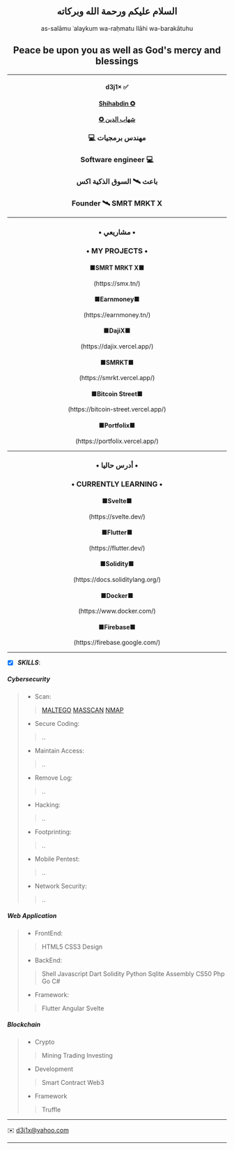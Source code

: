 <h2 align="center">  السلام عليكم ورحمة الله وبركاته </h2>

<p align="center">as-salāmu ʿalaykum wa-raḥmatu llāhi wa-barakātuhu </p>

<h2 align="center">  Peace be upon you as well as God's mercy and blessings </h1>

---

<h4 align="center"> d3j1× ✅</h4>

<h4  align="center"><a href="https://shihabdin.tn" target="_blank">Shihabdin ✪</a></h4>


<h4  align="center"><a href="https://shihabdin.tn" target="_blank">✪ شهاب الدين</a></h4>

  

<h3 align="center">💻 مهندس برمجيات</h3>



<h3 align="center">Software engineer 💻</h3>   

<h3 align="center">باعث 🛰 السوق الذكية اكس</h3>



<h3 align="center">Founder 🛰 SMRT MRKT X</h3>




-----

<h3 align="center"> • مشاريعي • </h3>

<h3 align="center"> • MY PROJECTS • </h3>

<h4 align="center">■SMRT MRKT X■</h4>
  
<p align="center">(https://smx.tn/)</p>

<h4 align="center">■Earnmoney■</h4>
  
<p align="center">(https://earnmoney.tn/)</p>
  
<h4 align="center">■DajiX■</h4>
  
<p align="center">(https://dajix.vercel.app/)</p>

<h4 align="center">■SMRKT■</h4>

<p align="center">(https://smrkt.vercel.app/)</p>

<h4 align="center">■Bitcoin Street■</h4>
  
<p align="center">(https://bitcoin-street.vercel.app/)</p>

<h4 align="center">■Portfolix■</h4>
  
<p align="center">(https://portfolix.vercel.app/)</p>


-----


<h3 align="center"> • أدرس حاليا • </h2>

<h3 align="center"> • CURRENTLY LEARNING • </h4>
  
<h4 align="center">■Svelte■</h3>
  
<p align="center">(https://svelte.dev/)</p>

<h4 align="center">■Flutter■</h3>

<p align="center">(https://flutter.dev/)</p>

<h4 align="center">■Solidity■</h4>
  
<p align="center">(https://docs.soliditylang.org/)</p>

<h4 align="center">■Docker■</h4>
  
<p align="center">(https://www.docker.com/)</p>

<h4 align="center">■Firebase■</h4>
  
<p align="center">(https://firebase.google.com/)</p>




-----

- [x] ***SKILLS***:

##### Cybersecurity


> - Scan:
>> [MALTEGO](https://www.maltego.com/)
>> [MASSCAN](https://github.com/robertdavidgraham/masscan)
>> [NMAP](https://nmap.org)
> - Secure Coding:
>> ..
> - Maintain Access:
>> ..  
> - Remove Log:
>> ..
> - Hacking:
>> ..
> - Footprinting:
>> .. 
> - Mobile Pentest:
>> ..
> - Network Security:
>> ..


##### Web Application 


> - FrontEnd:
>>HTML5 CSS3 Design
> - BackEnd:
>>Shell Javascript Dart Solidity Python Sqlite Assembly CS50 Php Go C#
> - Framework:
>>Flutter Angular  Svelte


##### Blockchain


> - Crypto
>> Mining Trading Investing
>
> - Development
>> Smart Contract  Web3
>
> - Framework 
>> Truffle


-----



✉️    <d3j1x@yahoo.com> 


-----




<!---
d3j1x/d3j1x is a ✨ special ✨ repository because its `README.md` (this file) appears on your GitHub profile.
You can click the Preview link to take a look at your changes.
--->
